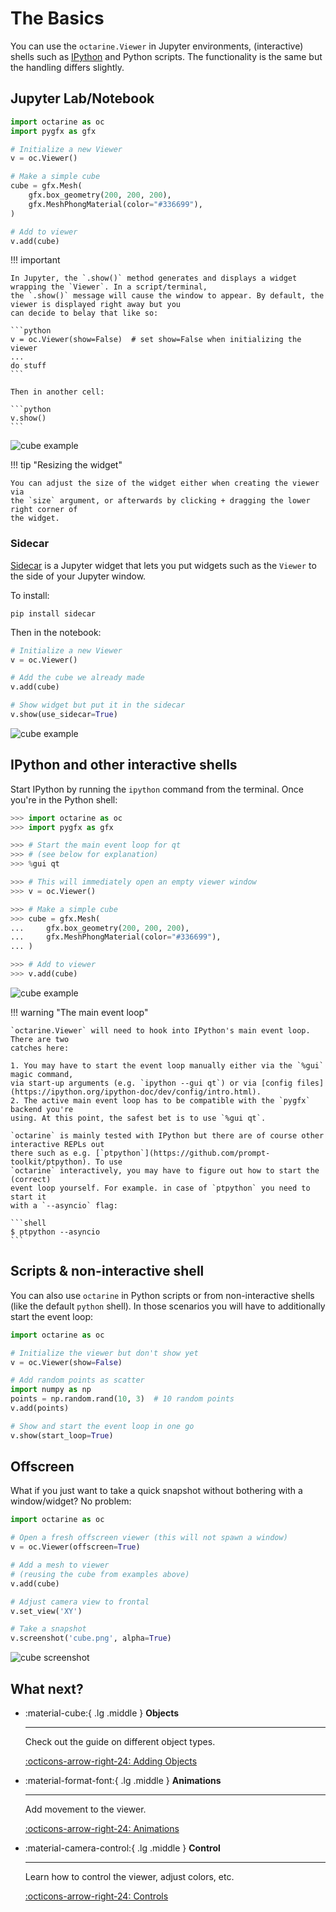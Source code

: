 # The Basics

You can use the `octarine.Viewer` in Jupyter environments, (interactive) shells such as [IPython](https://github.com/ipython/ipython) and Python scripts.
The functionality is the same but the handling differs slightly.

## Jupyter Lab/Notebook

```python
import octarine as oc
import pygfx as gfx

# Initialize a new Viewer
v = oc.Viewer()

# Make a simple cube
cube = gfx.Mesh(
    gfx.box_geometry(200, 200, 200),
    gfx.MeshPhongMaterial(color="#336699"),
)

# Add to viewer
v.add(cube)
```

!!! important

    In Jupyter, the `.show()` method generates and displays a widget wrapping the `Viewer`. In a script/terminal,
    the `.show()` message will cause the window to appear. By default, the viewer is displayed right away but you
    can decide to belay that like so:

    ```python
    v = oc.Viewer(show=False)  # set show=False when initializing the viewer
    ...
    do stuff
    ```

    Then in another cell:

    ```python
    v.show()
    ```

![cube example](_static/cube_example_jupyter.png)

!!! tip "Resizing the widget"

    You can adjust the size of the widget either when creating the viewer via
    the `size` argument, or afterwards by clicking + dragging the lower right corner of
    the widget.

### Sidecar

[Sidecar](https://github.com/jupyter-widgets/jupyterlab-sidecar) is a Jupyter widget that
lets you put widgets such as the `Viewer` to the side of your Jupyter window.

To install:

```
pip install sidecar
```

Then in the notebook:

```python
# Initialize a new Viewer
v = oc.Viewer()

# Add the cube we already made
v.add(cube)

# Show widget but put it in the sidecar
v.show(use_sidecar=True)
```

![cube example](_static/cube_example_sidecar.png)

## IPython and other interactive shells

Start IPython by running the `ipython` command from the terminal. Once you're in
the Python shell:

```Python
>>> import octarine as oc
>>> import pygfx as gfx

>>> # Start the main event loop for qt
>>> # (see below for explanation)
>>> %gui qt

>>> # This will immediately open an empty viewer window
>>> v = oc.Viewer()

>>> # Make a simple cube
>>> cube = gfx.Mesh(
...     gfx.box_geometry(200, 200, 200),
...     gfx.MeshPhongMaterial(color="#336699"),
... )

>>> # Add to viewer
>>> v.add(cube)
```

![cube example](_static/cube_example.png)

!!! warning "The main event loop"

    `octarine.Viewer` will need to hook into IPython's main event loop. There are two
    catches here:

    1. You may have to start the event loop manually either via the `%gui` magic command,
    via start-up arguments (e.g. `ipython --gui qt`) or via [config files](https://ipython.org/ipython-doc/dev/config/intro.html).
    2. The active main event loop has to be compatible with the `pygfx` backend you're
    using. At this point, the safest bet is to use `%gui qt`.

    `octarine` is mainly tested with IPython but there are of course other interactive REPLs out
    there such as e.g. [`ptpython`](https://github.com/prompt-toolkit/ptpython). To use
    `octarine` interactively, you may have to figure out how to start the (correct)
    event loop yourself. For example. in case of `ptpython` you need to start it
    with a `--asyncio` flag:

    ```shell
    $ ptpython --asyncio
    ```


## Scripts & non-interactive shell

You can also use `octarine` in Python scripts or from non-interactive shells (like the default `python` shell).
In those scenarios you will have to additionally start the event loop:

```python
import octarine as oc

# Initialize the viewer but don't show yet
v = oc.Viewer(show=False)

# Add random points as scatter
import numpy as np
points = np.random.rand(10, 3)  # 10 random points
v.add(points)

# Show and start the event loop in one go
v.show(start_loop=True)
```

## Offscreen

What if you just want to take a quick snapshot without bothering with a
window/widget? No problem:

```python
import octarine as oc

# Open a fresh offscreen viewer (this will not spawn a window)
v = oc.Viewer(offscreen=True)

# Add a mesh to viewer
# (reusing the cube from examples above)
v.add(cube)

# Adjust camera view to frontal
v.set_view('XY')

# Take a snapshot
v.screenshot('cube.png', alpha=True)
```

![cube screenshot](_static/cube_screenshot.png)


## What next?

<div class="grid cards" markdown>

-   :material-cube:{ .lg .middle } __Objects__

    ---

    Check out the guide on different object types.

    [:octicons-arrow-right-24: Adding Objects](objects.md)

-   :material-format-font:{ .lg .middle } __Animations__

    ---

    Add movement to the viewer.

    [:octicons-arrow-right-24: Animations](animations.md)

-   :material-camera-control:{ .lg .middle } __Control__

    ---

    Learn how to control the viewer, adjust colors, etc.

    [:octicons-arrow-right-24: Controls](controls.md)

</div>